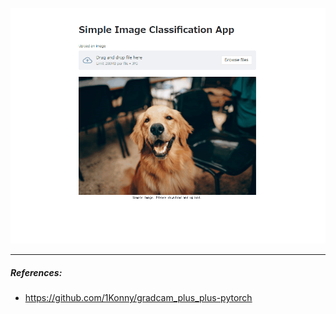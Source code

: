 ![gif](app_run.gif)

---------------------------------------------

##### References:
- https://github.com/1Konny/gradcam_plus_plus-pytorch